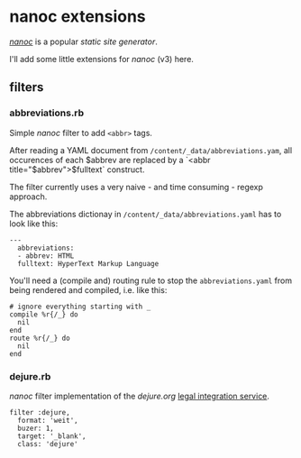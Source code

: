 # nanoc extensions

*[nanoc](http://nanoc.ws/)* is a popular *static site generator*.

I'll add some little extensions for *nanoc* (v3) here.

## filters

### abbreviations.rb

Simple *nanoc* filter to add `<abbr>` tags.

After reading a YAML document from `/content/_data/abbreviations.yam`,
all occurences of each $abbrev are replaced by a
`<abbr title="$abbrev">$fulltext</abbr>` construct.

The filter currently uses a very naive - and time consuming - regexp approach.

The abbreviations dictionay in `/content/_data/abbreviations.yaml` has to
look like this:

    ---
	  abbreviations:
	  - abbrev: HTML
      fulltext: HyperText Markup Language

You'll need a (compile and) routing rule to stop the `abbreviations.yaml`
from being rendered and compiled, i.e. like this:

    # ignore everything starting with _
    compile %r{/_} do
      nil
    end
    route %r{/_} do
      nil
    end

### dejure.rb

*nanoc* filter implementation of the *dejure.org*
[legal integration service](https://dejure.org/vernetzung.html).

    filter :dejure,
      format: 'weit',
      buzer: 1,
      target: '_blank',
      class: 'dejure'
